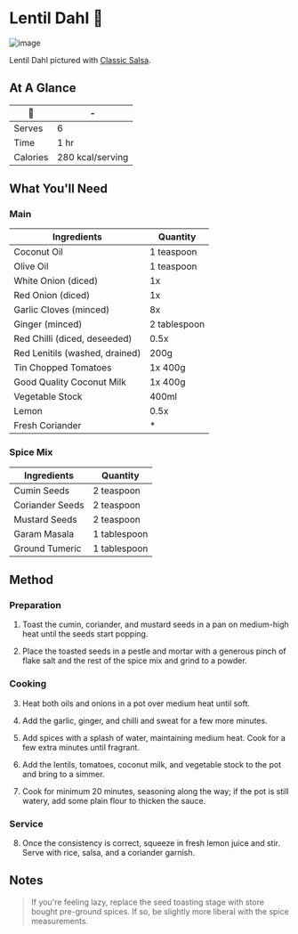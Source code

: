 # Lentil Dahl 🥘

![image](https://drive.google.com/uc?export=view&id=1wgNpJ5Y8XfwfvIM_kVZ_EPLn6pPzpT_H)

[//]: # (when adding google drive link, just replace the aset id, don't change anything else about the above link otherwise the image will not display)

Lentil Dahl pictured with [Classic Salsa](https://github.com/DearCM1/Notes/blob/master/recipes/classic_salsa.md).

## At A Glance

🥘 | -
-- | --
Serves | 6
Time | 1 hr
Calories | 280 kcal/serving

## What You'll Need

### **Main**

Ingredients | Quantity
-- | --
Coconut Oil | 1 teaspoon
Olive Oil | 1 teaspoon
White Onion (diced) | 1x
Red Onion (diced) | 1x
Garlic Cloves (minced) | 8x
Ginger (minced) | 2 tablespoon
Red Chilli (diced, deseeded) | 0.5x
Red Lenitils (washed, drained) | 200g
Tin Chopped Tomatoes | 1x 400g
Good Quality Coconut Milk | 1x 400g
Vegetable Stock | 400ml
Lemon | 0.5x
Fresh Coriander | *

### **Spice Mix**

Ingredients | Quantity
-- | --
Cumin Seeds | 2 teaspoon
Coriander Seeds | 2 teaspoon
Mustard Seeds | 2 teaspoon
Garam Masala | 1 tablespoon
Ground Tumeric | 1 tablespoon

## Method

### **Preparation**

1. Toast the cumin, coriander, and mustard seeds in a pan on medium-high heat until the seeds start popping.

2. Place the toasted seeds in a pestle and mortar with a generous pinch of flake salt and the rest of the spice mix and grind to a powder.

### **Cooking**

3. Heat both oils and onions in a pot over medium heat until soft.

4. Add the garlic, ginger, and chilli and sweat for a few more minutes.

5. Add spices with a splash of water, maintaining medium heat. Cook for a few extra minutes until fragrant.

6. Add the lentils, tomatoes, coconut milk, and vegetable stock to the pot and bring to a simmer.

7. Cook for minimum 20 minutes, seasoning along the way; if the pot is still watery, add some plain flour to thicken the sauce.

### **Service**

8. Once the consistency is correct, squeeze in fresh lemon juice and stir. Serve with rice, salsa, and a coriander garnish.

## Notes

> If you're feeling lazy, replace the seed toasting stage with store bought pre-ground spices. If so, be slightly more liberal with the spice measurements.
